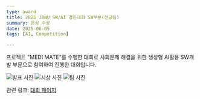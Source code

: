 ```yaml
---
type: award
title: 2025 JBNU SW/AI 경진대회 SW부분(전공팀)
summary: 은상 수상
date: 2025-06-05
tags: [AI, Competition]

---
```


프로젝트 "MEDI MATE"를 수행한 대회로 사회문제 해결을 위한 생성형 AI활용 SW개발 부문으로 참여하여 
진행한 대회입니다.

![발표 사진](/uploads/awards/swai1.jpeg)
![시상 사진](/uploads/awards/swai2.jpeg)
![팀 사진](/uploads/awards/swai3.jpeg)

관련 링크: [대회 페이지](https://csai.jbnu.ac.kr/bbs/csai/5289/355730/artclView.do)
